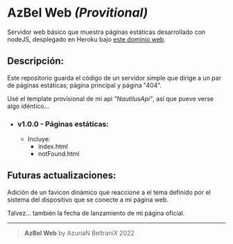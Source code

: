 # **AzBel Web** *(Provitional)*

Servidor web básico que muestra páginas estáticas desarrollado con nodeJS, desplegado en Heroku bajo [este dominio web](http://www.azurianbeltranix.com).

## Descripción:

Este repositorio guarda el código de un servidor simple que dirige a un par de páginas estáticas; página principal y página "404".

Usé el template provisional de mi api *"NautilusApi"*,
así que pueve verse algo idéntico...

- ### **v1.0.0** - Páginas estáticas:
    - Incluye:
        - index.html
        - notFound.html

## Futuras actualizaciones:

Adición de un favicon dinámico que reaccione a el tema definido por el sistema del dispositivo que se conecte a mi página web.

Talvez... también la fecha de lanzamiento de mi página oficial.

---

> **AzBel Web** by AzuriaN BeltraniX 2022